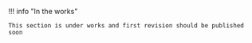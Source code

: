 !!! info "In the works"

    This section is under works and first revision should be published soon
